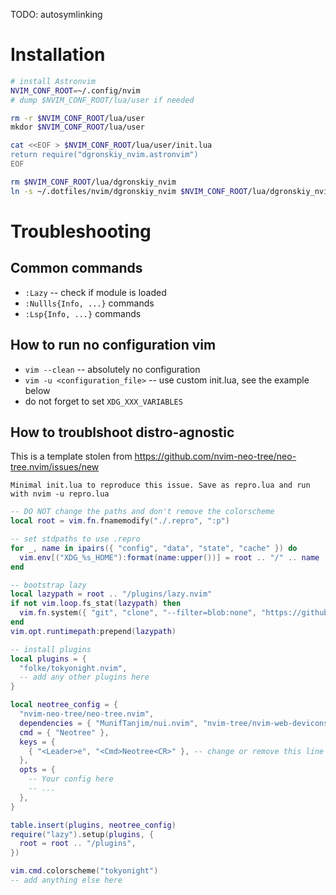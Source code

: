TODO: autosymlinking

# Installation

```bash
# install Astronvim
NVIM_CONF_ROOT=~/.config/nvim
# dump $NVIM_CONF_ROOT/lua/user if needed

rm -r $NVIM_CONF_ROOT/lua/user
mkdor $NVIM_CONF_ROOT/lua/user

cat <<EOF > $NVIM_CONF_ROOT/lua/user/init.lua
return require("dgronskiy_nvim.astronvim")
EOF

rm $NVIM_CONF_ROOT/lua/dgronskiy_nvim
ln -s ~/.dotfiles/nvim/dgronskiy_nvim $NVIM_CONF_ROOT/lua/dgronskiy_nvim
```

# Troubleshooting
## Common commands
- `:Lazy` -- check if module is loaded
- `:Nullls{Info, ...}` commands
- `:Lsp{Info, ...}` commands

## How to run no configuration vim

- `vim --clean` -- absolutely no configuration
- `vim -u <configuration_file>` -- use custom init.lua, see the example below
 - do not forget to set `XDG_XXX_VARIABLES`

## How to troublshoot distro-agnostic

This is a template stolen from https://github.com/nvim-neo-tree/neo-tree.nvim/issues/new

```
Minimal init.lua to reproduce this issue. Save as repro.lua and run with nvim -u repro.lua
```

```lua
-- DO NOT change the paths and don't remove the colorscheme
local root = vim.fn.fnamemodify("./.repro", ":p")

-- set stdpaths to use .repro
for _, name in ipairs({ "config", "data", "state", "cache" }) do
  vim.env[("XDG_%s_HOME"):format(name:upper())] = root .. "/" .. name
end

-- bootstrap lazy
local lazypath = root .. "/plugins/lazy.nvim"
if not vim.loop.fs_stat(lazypath) then
  vim.fn.system({ "git", "clone", "--filter=blob:none", "https://github.com/folke/lazy.nvim.git", lazypath, })
end
vim.opt.runtimepath:prepend(lazypath)

-- install plugins
local plugins = {
  "folke/tokyonight.nvim",
  -- add any other plugins here
}

local neotree_config = {
  "nvim-neo-tree/neo-tree.nvim",
  dependencies = { "MunifTanjim/nui.nvim", "nvim-tree/nvim-web-devicons", "nvim-lua/plenary.nvim" },
  cmd = { "Neotree" },
  keys = {
    { "<Leader>e", "<Cmd>Neotree<CR>" }, -- change or remove this line if relevant.
  },
  opts = {
    -- Your config here
    -- ...
  },
}

table.insert(plugins, neotree_config)
require("lazy").setup(plugins, {
  root = root .. "/plugins",
})

vim.cmd.colorscheme("tokyonight")
-- add anything else here
```
